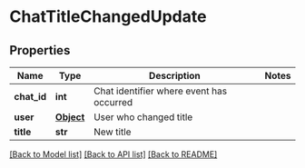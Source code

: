 # ChatTitleChangedUpdate

## Properties
Name | Type | Description | Notes
------------ | ------------- | ------------- | -------------
**chat_id** | **int** | Chat identifier where event has occurred | 
**user** | [**Object**](.md) | User who changed title | 
**title** | **str** | New title | 

[[Back to Model list]](../README.md#documentation-for-models) [[Back to API list]](../README.md#documentation-for-api-endpoints) [[Back to README]](../README.md)

